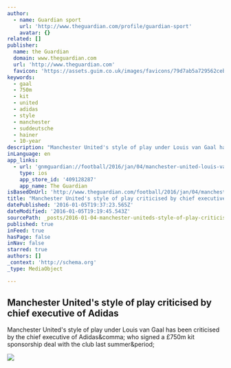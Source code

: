 ```yaml
---
author:
  - name: Guardian sport
    url: 'http://www.theguardian.com/profile/guardian-sport'
    avatar: {}
related: []
publisher:
  name: the Guardian
  domain: www.theguardian.com
  url: 'http://www.theguardian.com'
  favicon: 'https://assets.guim.co.uk/images/favicons/79d7ab5a729562cebca9c6a13c324f0e/32x32.ico'
keywords:
  - gaal
  - 750m
  - kit
  - united
  - adidas
  - style
  - manchester
  - suddeutsche
  - hainer
  - 10-year
description: "Manchester United's style of play under Louis van Gaal has been criticised by the chief executive of Adidas, who signed a £750m kit sponsorship deal with the club last summer."
inLanguage: en
app_links:
  - url: 'gnmguardian://football/2016/jan/04/manchester-united-louis-van-gaal-criticised-adidas-herbert-hainer?contenttype=Article&source=applinks'
    type: ios
    app_store_id: '409128287'
    app_name: The Guardian
isBasedOnUrl: 'http://www.theguardian.com/football/2016/jan/04/manchester-united-louis-van-gaal-criticised-adidas-herbert-hainer'
title: "Manchester United's style of play criticised by chief executive of Adidas"
datePublished: '2016-01-05T19:37:23.565Z'
dateModified: '2016-01-05T19:19:45.543Z'
sourcePath: _posts/2016-01-04-manchester-uniteds-style-of-play-criticised-by-chief-execut.md
published: true
inFeed: true
hasPage: false
inNav: false
starred: true
authors: []
_context: 'http://schema.org'
_type: MediaObject

---
```

<article style=""><h1>Manchester United's style of play criticised by chief executive of Adidas</h1><p>Manchester United's style of play under Louis van Gaal has been criticised by the chief executive of Adidas&amp;comma; who signed a £750m kit sponsorship deal with the club last summer&amp;period;</p><img src="https://i.guim.co.uk/img/media/e48944c8a18022af2e9a9a1c13ce690faaaeb405/0_111_4347_2608/master/4347.jpg?w=1200&amp;q=85&amp;auto=format&amp;sharp=10&amp;s=1d9ab5be8785fe564fb20398e4a6892c" /></article>